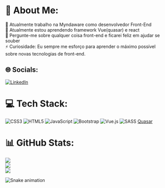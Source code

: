 # 💫 About Me:
🔭 Atualmente trabalho na Myndaware como desenvolvedor Front-End<br>🌱 Atualmente estou aprendendo framework Vue(quasar) e react<br>💬 Pergunte-me sobre qualquer coisa front-end e ficarei feliz em ajudar se souber<br>⚡ Curiosidade: Eu sempre me esforço para aprender o máximo possível sobre novas tecnologias de front-end.


## 🌐 Socials:
[![LinkedIn](https://img.shields.io/badge/LinkedIn-%230077B5.svg?logo=linkedin&logoColor=white)](https://linkedin.com/in/https://www.linkedin.com/in/%C3%A2ngelo-medeiros/) 

# 💻 Tech Stack:
![CSS3](https://img.shields.io/badge/css3-%231572B6.svg?style=for-the-badge&logo=css3&logoColor=white) ![HTML5](https://img.shields.io/badge/html5-%23E34F26.svg?style=for-the-badge&logo=html5&logoColor=white) ![JavaScript](https://img.shields.io/badge/javascript-%23323330.svg?style=for-the-badge&logo=javascript&logoColor=%23F7DF1E) ![Bootstrap](https://img.shields.io/badge/bootstrap-%23563D7C.svg?style=for-the-badge&logo=bootstrap&logoColor=white) ![Vue.js](https://img.shields.io/badge/vuejs-%2335495e.svg?style=for-the-badge&logo=vuedotjs&logoColor=%234FC08D) ![SASS](https://img.shields.io/badge/SASS-hotpink.svg?style=for-the-badge&logo=SASS&logoColor=white) [Quasar](https://img.shields.io/badge/Quasar-16B7FB?style=for-the-badge&logo=quasar&logoColor=black)
# 📊 GitHub Stats:
![](https://github-readme-stats.vercel.app/api?username=AngeloVitor&theme=dark&hide_border=false&include_all_commits=false&count_private=false)<br/>
![](https://github-readme-streak-stats.herokuapp.com/?user=AngeloVitor&theme=dark&hide_border=false)<br/>
![](https://github-readme-stats.vercel.app/api/top-langs/?username=AngeloVitor&theme=dark&hide_border=false&include_all_commits=false&count_private=false&layout=compact)

![Snake animation](https://github.com/AngeloVitor/AngeloVitor/blob/output/github-contribution-grid-snake-svg)
<!-- Proudly created with GPRM ( https://gprm.itsvg.in ) -->
